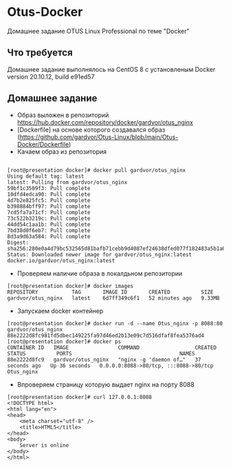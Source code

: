 # Otus-Docker
Домашнее задание OTUS Linux Professional по теме "Docker"

## Что требуется
Домашнее задание выполнялось на CentOS 8 c установленым Docker version 20.10.12, build e91ed57


## Домашнее задание
* Образ выложен в репозиторий https://hub.docker.com/repository/docker/gardvor/otus_nginx
* [Dockerfile] на основе которого создавался образ (https://github.com/gardvor/Otus-Linux/blob/main/Otus-Docker/Dockerfile)
* Качаем образ из репозитория
```

[root@presentation docker]# docker pull gardvor/otus_nginx
Using default tag: latest
latest: Pulling from gardvor/otus_nginx
59bf1c3509f3: Pull complete
10dfd4edca90: Pull complete
4d7b2e825fc5: Pull complete
b398884bff97: Pull complete
7cd5fa7a71cf: Pull complete
73c522b3219c: Pull complete
44dd54c1aa1b: Pull complete
7bd38d0f6eb7: Pull complete
8d3a9d63a584: Pull complete
Digest: sha256:280e0a4d79bc532565d81bafb71cebb9d4087ef24638dfed077f182483a5b1a0
Status: Downloaded newer image for gardvor/otus_nginx:latest
docker.io/gardvor/otus_nginx:latest

```
* Проверяем наличие образа в локалдьном репозитории
```
[root@presentation docker]# docker images
REPOSITORY           TAG       IMAGE ID       CREATED          SIZE
gardvor/otus_nginx   latest    6d7ff349c6f1   52 minutes ago   9.33MB

```
* Запускаем docker контейнер
```
[root@presentation docker]# docker run -d --name Otus_nginx -p 8088:80 gardvor/otus_nginx
88e2222d8fc981fd5dbec149225fa97d46ed2b13e09c7d516dfaf8fea5376ad4
[root@presentation docker]# docker ps
CONTAINER ID   IMAGE                COMMAND                  CREATED          STATUS          PORTS                                   NAMES
88e2222d8fc9   gardvor/otus_nginx   "nginx -g 'daemon of…"   37 seconds ago   Up 36 seconds   0.0.0.0:8088->80/tcp, :::8088->80/tcp   Otus_nginx
```
* Впроверяем страницу которую выдает nginx на порту 8088
```
[root@presentation docker]# curl 127.0.0.1:8088
<!DOCTYPE html>
<html lang="en">
<head>
    <meta charset="utf-8" />
    <title>HTML5</title>
</head>
<body>
    Server is online
</body>
</html>

```


